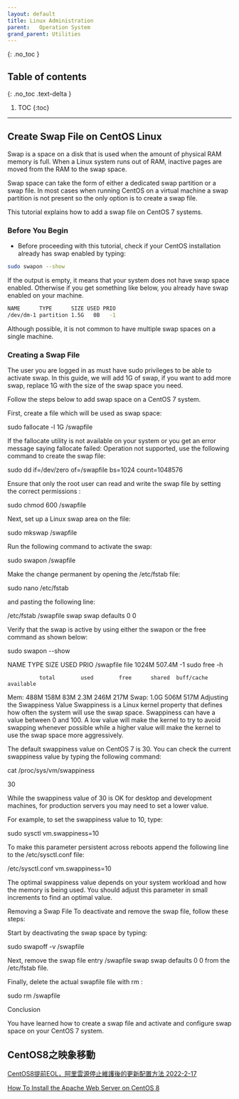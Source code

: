 ```yaml
---
layout: default
title: Linux Administration
parent:   Operation System
grand_parent: Utilities
---
```


{: .no_toc }

## Table of contents
{: .no_toc .text-delta }

1. TOC 
{:toc}

---

## Create Swap File on CentOS Linux

Swap is a space on a disk that is used when the amount of physical RAM memory is full. When a Linux system runs out of RAM, inactive pages are moved from the RAM to the swap space.

Swap space can take the form of either a dedicated swap partition or a swap file. In most cases when running CentOS on a virtual machine a swap partition is not present so the only option is to create a swap file.

This tutorial explains how to add a swap file on CentOS 7 systems.

### Before You Begin
- Before proceeding with this tutorial, check if your CentOS installation already has swap enabled by typing:

```bash
sudo swapon --show
```

If the output is empty, it means that your system does not have swap space enabled.
Otherwise if you get something like below, you already have swap enabled on your machine.

```bash
NAME      TYPE      SIZE USED PRIO
/dev/dm-1 partition 1.5G   0B   -1
```

Although possible, it is not common to have multiple swap spaces on a single machine.

### Creating a Swap File
The user you are logged in as must have sudo privileges to be able to activate swap. In this guide, we will add 1G of swap, if you want to add more swap, replace 1G with the size of the swap space you need.

Follow the steps below to add swap space on a CentOS 7 system.

First, create a file which will be used as swap space:

sudo fallocate -l 1G /swapfile

If the fallocate utility is not available on your system or you get an error message saying fallocate failed: Operation not supported, use the following command to create the swap file:

sudo dd if=/dev/zero of=/swapfile bs=1024 count=1048576

Ensure that only the root user can read and write the swap file by setting the correct permissions :

sudo chmod 600 /swapfile

Next, set up a Linux swap area on the file:

sudo mkswap /swapfile

Run the following command to activate the swap:

sudo swapon /swapfile

Make the change permanent by opening the /etc/fstab file:

sudo nano /etc/fstab

and pasting the following line:

/etc/fstab
/swapfile swap swap defaults 0 0

Verify that the swap is active by using either the swapon or the free command as shown below:

sudo swapon --show

NAME      TYPE  SIZE   USED PRIO
/swapfile file 1024M 507.4M   -1
sudo free -h

              total        used        free      shared  buff/cache   available
Mem:           488M        158M         83M        2.3M        246M        217M
Swap:          1.0G        506M        517M
Adjusting the Swappiness Value
Swappiness is a Linux kernel property that defines how often the system will use the swap space. Swappiness can have a value between 0 and 100. A low value will make the kernel to try to avoid swapping whenever possible while a higher value will make the kernel to use the swap space more aggressively.

The default swappiness value on CentOS 7 is 30. You can check the current swappiness value by typing the following command:

cat /proc/sys/vm/swappiness

30

While the swappiness value of 30 is OK for desktop and development machines, for production servers you may need to set a lower value.


For example, to set the swappiness value to 10, type:

sudo sysctl vm.swappiness=10

To make this parameter persistent across reboots append the following line to the /etc/sysctl.conf file:

/etc/sysctl.conf
vm.swappiness=10

The optimal swappiness value depends on your system workload and how the memory is being used. You should adjust this parameter in small increments to find an optimal value.

Removing a Swap File
To deactivate and remove the swap file, follow these steps:


Start by deactivating the swap space by typing:

sudo swapoff -v /swapfile

Next, remove the swap file entry /swapfile swap swap defaults 0 0 from the /etc/fstab file.

Finally, delete the actual swapfile file with rm :

sudo rm /swapfile

Conclusion

You have learned how to create a swap file and activate and configure swap space on your CentOS 7 system.

## CentOS8之映象移動
[CentOS8提前EOL，阿里雲源停止維護後的更新配置方法 2022-2-17](https://www.796t.com/article.php?id=468029)

[How To Install the Apache Web Server on CentOS 8](https://www.digitalocean.com/community/tutorials/how-to-install-the-apache-web-server-on-centos-8)